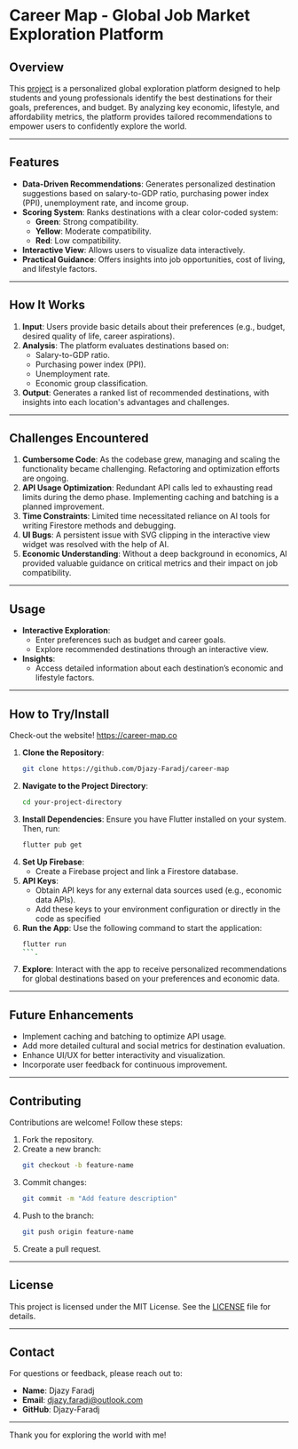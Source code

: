 # **Career Map - Global Job Market Exploration Platform**

## **Overview**
This [project](career-map.co) is a personalized global exploration platform designed to help students and young professionals identify the best destinations for their goals, preferences, and budget. By analyzing key economic, lifestyle, and affordability metrics, the platform provides tailored recommendations to empower users to confidently explore the world.

---

## **Features**
- **Data-Driven Recommendations**: Generates personalized destination suggestions based on salary-to-GDP ratio, purchasing power index (PPI), unemployment rate, and income group.
- **Scoring System**: Ranks destinations with a clear color-coded system:
  - **Green**: Strong compatibility.
  - **Yellow**: Moderate compatibility.
  - **Red**: Low compatibility.
- **Interactive View**: Allows users to visualize data interactively.
- **Practical Guidance**: Offers insights into job opportunities, cost of living, and lifestyle factors.

---

## **How It Works**
1. **Input**: Users provide basic details about their preferences (e.g., budget, desired quality of life, career aspirations).
2. **Analysis**: The platform evaluates destinations based on:
   - Salary-to-GDP ratio.
   - Purchasing power index (PPI).
   - Unemployment rate.
   - Economic group classification.
3. **Output**: Generates a ranked list of recommended destinations, with insights into each location's advantages and challenges.

---

## **Challenges Encountered**
1. **Cumbersome Code**: As the codebase grew, managing and scaling the functionality became challenging. Refactoring and optimization efforts are ongoing.
2. **API Usage Optimization**: Redundant API calls led to exhausting read limits during the demo phase. Implementing caching and batching is a planned improvement.
3. **Time Constraints**: Limited time necessitated reliance on AI tools for writing Firestore methods and debugging.
4. **UI Bugs**: A persistent issue with SVG clipping in the interactive view widget was resolved with the help of AI.
5. **Economic Understanding**: Without a deep background in economics, AI provided valuable guidance on critical metrics and their impact on job compatibility.

---

## **Usage**
- **Interactive Exploration**:
  - Enter preferences such as budget and career goals.
  - Explore recommended destinations through an interactive view.
- **Insights**:
  - Access detailed information about each destination’s economic and lifestyle factors.

---

## **How to Try/Install**

Check-out the website!
https://career-map.co

1. **Clone the Repository**:
   ```bash
   git clone https://github.com/Djazy-Faradj/career-map
   ```
2. **Navigate to the Project Directory**:
   ```bash
   cd your-project-directory
   ```
3. **Install Dependencies**:
   Ensure you have Flutter installed on your system. Then, run:
   ```bash
   flutter pub get
   ```
4. **Set Up Firebase**:
   - Create a Firebase project and link a Firestore database.
6. **API Keys**:
   - Obtain API keys for any external data sources used (e.g., economic data APIs).
   - Add these keys to your environment configuration or directly in the code as specified  
5. **Run the App**:
   Use the following command to start the application:
   ```bash
   flutter run
   ```.
7. **Explore**:
   Interact with the app to receive personalized recommendations for global destinations based on your preferences and economic data.
   
---

## **Future Enhancements**
- Implement caching and batching to optimize API usage.
- Add more detailed cultural and social metrics for destination evaluation.
- Enhance UI/UX for better interactivity and visualization.
- Incorporate user feedback for continuous improvement.

---

## **Contributing**
Contributions are welcome! Follow these steps:
1. Fork the repository.
2. Create a new branch:
   ```bash
   git checkout -b feature-name
   ```
3. Commit changes:
   ```bash
   git commit -m "Add feature description"
   ```
4. Push to the branch:
   ```bash
   git push origin feature-name
   ```
5. Create a pull request.

---

## **License**
This project is licensed under the MIT License. See the [LICENSE](LICENSE) file for details.

---

## **Contact**
For questions or feedback, please reach out to:
- **Name**: Djazy Faradj
- **Email**: djazy.faradj@outlook.com
- **GitHub**: Djazy-Faradj

---

Thank you for exploring the world with me!

